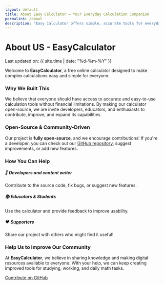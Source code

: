 ```yaml
---
layout: default
title: About Easy Calculator – Your Everyday Calculation Companion
permalink: /about
description: "Easy Calculator offers simple, accurate tools for everyday math, finance, and conversion needs—free, fast, and easy to use for everyone."
---
```

<div class="container">
<h1>About US - EasyCalculator</h1>
<p class="last-updated">  Last updated on: {{ site.time | date: "%d-%m-%Y" }}</p>
<p>Welcome to <strong>EasyCalculator</strong>, a free online calculator designed to make complex calculations easy and simple for everyone.</p>
<h3>Why We Built This</h3>
<p>We believe that everyone should have access to accurate and  easy-to-use calculation tools without financial limitations. By making our calculator open-source, we are invite developers, educators, and enthusiasts to contribute, improve, and expand its capabilities.</p>
<h3>Open-Source & Community-Driven</h3>
<p>Our project is <strong>fully open-source</strong>, and we encourage contributions! If you're a developer, you can check out our <a href="https://github.com/easycalculator-org/easycalculator" class="text-primary">GitHub repository</a>, suggest improvements, or add new features.</p>
<div class="row mt-4">
<div class="col-md-12 text-center">
                <h3>How You Can Help</h3>
            </div>
            <div class="col-md-4 text-center">
                <h5>🚀 Developers and content writer</h5>
                <p>Contribute to the source code, fix bugs, or suggest new features.</p>
            </div>
            <div class="col-md-4 text-center">
                <h5>📚 Educators & Students</h5>
                <p>Use the calculator and provide feedback to improve usability.</p>
            </div>
            <div class="col-md-4 text-center">
                <h5>❤️ Supporters</h5>
                <p>Share our project with others who might find it useful!</p>
            </div>
        </div>
<div class="row mt-5 text-center">
            <div class="col-lg-12">
                <h3>Help Us to improve Our Community</h3>
                <p>At <strong>EasyCalculator</strong>, we believe in sharing knowledge and making digital resources available to everyone. With your help, we can keep creating improved tools for studying, working, and daily math tasks.</p>
                <a href="https://github.com/easycalculator-org/easycalculator" class="btn btn-primary mt-3">Contribute on GitHub</a>
            </div>
        </div>
    </div>